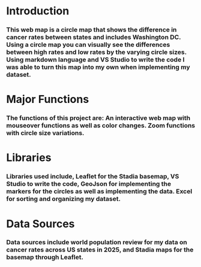 # Introduction

  ### This web map is a circle map that shows the difference in cancer rates between states and includes Washington DC. Using a circle map you can visually see the differences between high rates and low rates by the varying circle sizes. Using markdown language and VS Studio to write the code I was able to turn this map into my own when implementing my dataset.

# Major Functions

   ### The functions of this project are: An interactive web map with mouseover functions as well as color changes. Zoom functions with circle size variations. 

# Libraries

   ### Libraries used include, Leaflet for the Stadia basemap, VS Studio to write the code, GeoJson for implementing the markers for the circles as well as implementing the data. Excel for sorting and organizing my dataset. 

# Data Sources

   ### Data sources include world population review for my data on cancer rates across US states in 2025, and Stadia maps for the basemap through Leaflet. 
